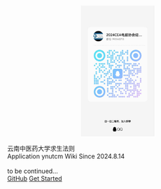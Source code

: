 <!-- _coverpage.md -->


<p align="center">
    <img alt="docsify" src="cea.jpg" height="300">
  </a>
</p>

<middle>云南中医药大学求生法则</middle>
 <br>Application ynutcm Wiki Since 2024.8.14<br>
<br> to be continued...<br>
[GitHub](https://github.com/springninth/ynutcmwiki)
[Get Started](#main)